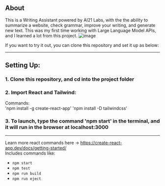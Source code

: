 
## About

This is a Writing Assistant powered by AI21 Labs, with the the ability to summarize a website, check grammar, improve your writing, and generate new text. This was my first time working with Large Language Model APIs, and I learned a lot from this project.
![image](https://github.com/Daniel-Lamb/Writing_Assistant_AI/assets/96439440/fa1fb7d2-c3cf-4915-b6df-539d6ade4c7c)

If you want to try it out, you can clone this repository and set it up as below:

<hr>

## Setting Up:

### 1. Clone this repository, and cd into the project folder

### 2. Import React and Tailwind:
Commands: <br>
'npm install -g create-react-app'
'npm install -D tailwindcss'

### 3. To launch, type the command 'npm start' in the terminal, and it will run in the browser at localhost:3000

<hr>

Learn more react commands here ->   https://create-react-app.dev/docs/getting-started/ <br>
Includes commands like:
- `npm start`
- `npm test`
- `npm run build`
- `npm run eject`
